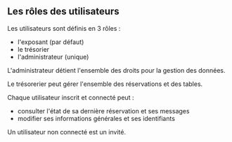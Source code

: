 ## Les rôles des utilisateurs

Les utilisateurs sont définis en 3 rôles :

- l'exposant (par défaut)
- le trésorier
- l'administrateur (unique)

L'administrateur détient l'ensemble des droits pour la gestion des données.

Le trésorerier peut gérer l'ensemble des réservations et des tables.

Chaque utilisateur inscrit et connecté peut :

- consulter l'état de sa dernière réservation et ses messages
- modifier ses informations générales et ses identifiants

Un utilisateur non connecté est un invité.
